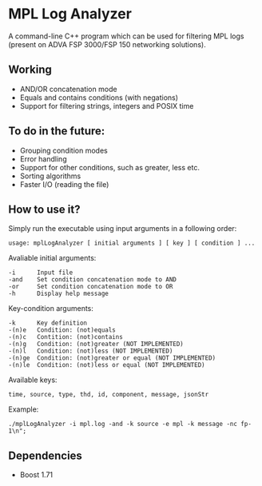 # MPL Log Analyzer
A command-line C++ program which can be used for filtering MPL logs (present on ADVA FSP 3000/FSP 150 networking solutions).
## Working
- AND/OR concatenation mode
- Equals and contains conditions (with negations)
- Support for filtering strings, integers and POSIX time
## To do in the future:
- Grouping condition modes
- Error handling
- Support for other conditions, such as greater, less etc.
- Sorting algorithms
- Faster I/O (reading the file)
## How to use it?
Simply run the executable using input arguments in a following order:  
```
usage: mplLogAnalyzer [ initial arguments ] [ key ] [ condition ] ...
```
Avaliable initial arguments:
```
-i      Input file
-and    Set condition concatenation mode to AND
-or     Set condition concatenation mode to OR
-h      Display help message
```
Key-condition arguments:
```
-k      Key definition
-(n)e   Condition: (not)equals
-(n)c   Contition: (not)contains
-(n)g   Condition: (not)greater (NOT IMPLEMENTED)
-(n)l   Condition: (not)less (NOT IMPLEMENTED)
-(n)ge  Condition: (not)greater or equal (NOT IMPLEMENTED)
-(n)le  Condition: (not)less or equal (NOT IMPLEMENTED)
```
Available keys:  
```
time, source, type, thd, id, component, message, jsonStr
```
Example:
```
./mplLogAnalyzer -i mpl.log -and -k source -e mpl -k message -nc fp-1\n";
```
## Dependencies
- Boost 1.71
